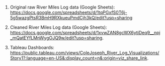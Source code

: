 1. Original raw River Miles Log data (Google Sheets): https://docs.google.com/spreadsheets/d/1tqPGxfS0T6j-5g5wazgPtsR3BmH9RXkueuPmdCjh3kQ/edit?usp=sharing

2. Cleaned River Miles Log data (Google Sheets): https://docs.google.com/spreadsheets/d/1xvwZAN8gcWX6ytiDeq9__npj_mQatEYfLMnWygOJQ9w/edit?usp=sharing.

3. Tableau Dashboards: https://public.tableau.com/views/ColeJoseph_River_Log_Visualizations/Story1?:language=en-US&:display_count=n&:origin=viz_share_link.
